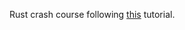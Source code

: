 Rust crash course following [this](https://www.youtube.com/watch?v=zF34dRivLOw&disableadblock=1) tutorial.